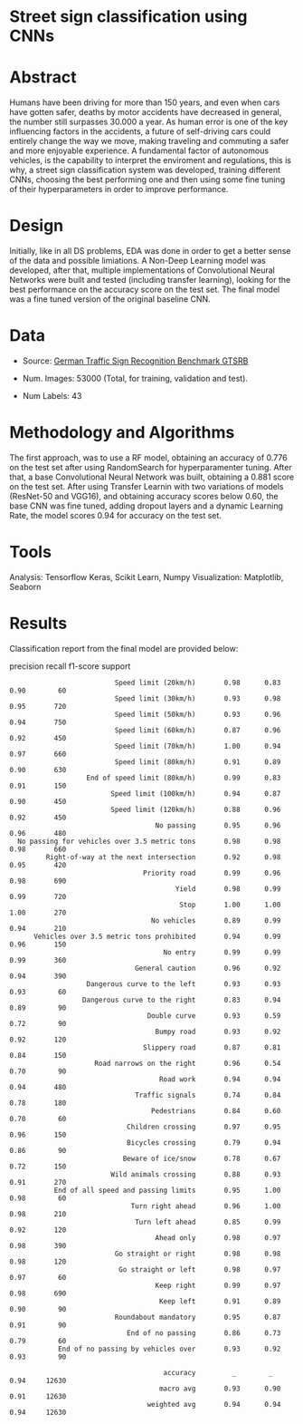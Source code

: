 # Street sign classification using CNNs


# Abstract

Humans have been driving for more than 150 years, and even when cars have gotten safer, deaths by motor accidents have decreased in general, the number still
surpasses 30.000 a year. As human error is one of the key influencing factors in the accidents, a future of self-driving cars could entirely change the way we 
move, making traveling and commuting a safer and more enjoyable experience. A fundamental factor of autonomous vehicles, is the capability to interpret the 
enviroment and regulations, this is why, a street sign classification system was developed, training different CNNs, choosing the best performing one
and then using some fine tuning of their hyperparameters in order to improve performance. 

# Design

Initially, like in all DS problems, EDA was done in order to get a better sense of the data and possible limiations. A Non-Deep Learning model was developed, after
that, multiple implementations of Convolutional Neural Networks were built and tested (including transfer learning), looking for the best performance on the
accuracy score on the test set. The final model was a fine tuned version of the original baseline CNN. 

# Data

* Source:  [German Traffic Sign Recognition Benchmark GTSRB](https://sid.erda.dk/public/archives/daaeac0d7ce1152aea9b61d9f1e19370/published-archive.html)

* Num. Images:  53000 (Total, for training, validation and test). 

* Num Labels:  43


# Methodology and Algorithms

The first approach, was to use a RF model, obtaining an accuracy of 0.776 on the test set after using RandomSearch for hyperparamenter tuning. After that, 
a base Convolutional Neural Network was built, obtaining a 0.881 score on the test set. After using Transfer Learnin with two variations of models (ResNet-50 and VGG16), 
and obtaining accuracy scores below 0.60, the base CNN was fine tuned, adding dropout layers and a dynamic Learning Rate, the model scores 0.94 for accuracy 
on the test set. 

# Tools
Analysis:  Tensorflow Keras, Scikit Learn, Numpy
Visualization:  Matplotlib, Seaborn

# Results

Classification report from the final model are provided below:

precision    recall  f1-score   support

                              Speed limit (20km/h)       0.98      0.83      0.90        60
                              Speed limit (30km/h)       0.93      0.98      0.95       720
                              Speed limit (50km/h)       0.93      0.96      0.94       750
                              Speed limit (60km/h)       0.87      0.96      0.92       450
                              Speed limit (70km/h)       1.00      0.94      0.97       660
                              Speed limit (80km/h)       0.91      0.89      0.90       630
                       End of speed limit (80km/h)       0.99      0.83      0.91       150
                             Speed limit (100km/h)       0.94      0.87      0.90       450
                             Speed limit (120km/h)       0.88      0.96      0.92       450
                                        No passing       0.95      0.96      0.96       480
      No passing for vehicles over 3.5 metric tons       0.98      0.98      0.98       660
             Right-of-way at the next intersection       0.92      0.98      0.95       420
                                     Priority road       0.99      0.96      0.98       690
                                             Yield       0.98      0.99      0.99       720
                                              Stop       1.00      1.00      1.00       270
                                       No vehicles       0.89      0.99      0.94       210
          Vehicles over 3.5 metric tons prohibited       0.94      0.99      0.96       150
                                          No entry       0.99      0.99      0.99       360
                                   General caution       0.96      0.92      0.94       390
                       Dangerous curve to the left       0.93      0.93      0.93        60
                      Dangerous curve to the right       0.83      0.94      0.89        90
                                      Double curve       0.93      0.59      0.72        90
                                        Bumpy road       0.93      0.92      0.92       120
                                     Slippery road       0.87      0.81      0.84       150
                         Road narrows on the right       0.96      0.54      0.70        90
                                         Road work       0.94      0.94      0.94       480
                                   Traffic signals       0.74      0.84      0.78       180
                                       Pedestrians       0.84      0.60      0.70        60
                                 Children crossing       0.97      0.95      0.96       150
                                 Bicycles crossing       0.79      0.94      0.86        90
                                Beware of ice/snow       0.78      0.67      0.72       150
                             Wild animals crossing       0.88      0.93      0.91       270
               End of all speed and passing limits       0.95      1.00      0.98        60
                                  Turn right ahead       0.96      1.00      0.98       210
                                   Turn left ahead       0.85      0.99      0.92       120
                                        Ahead only       0.98      0.97      0.98       390
                              Go straight or right       0.98      0.98      0.98       120
                               Go straight or left       0.98      0.97      0.97        60
                                        Keep right       0.99      0.97      0.98       690
                                         Keep left       0.91      0.89      0.90        90
                              Roundabout mandatory       0.95      0.87      0.91        90
                                 End of no passing       0.86      0.73      0.79        60
                End of no passing by vehicles over       0.93      0.92      0.93        90

                                          accuracy         _        _        0.94     12630
                                         macro avg       0.93      0.90      0.91     12630
                                      weighted avg       0.94      0.94      0.94     12630
